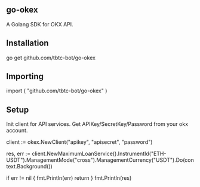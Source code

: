 ## go-okex

A Golang SDK for OKX API.

## Installation

go get github.com/tbtc-bot/go-okex

## Importing 

import (
	"github.com/tbtc-bot/go-okex"
)

## Setup 

Init client for API services. Get APIKey/SecretKey/Password from your okx account.


client := okex.NewClient("apikey", "apisecret", "password")

res, err := client.NewMaximumLoanService().InstrumentId("ETH-USDT").ManagementMode("cross").ManagementCurrency("USDT").Do(context.Background())

if err != nil {
    fmt.Println(err)
    return
}
fmt.Println(res)
